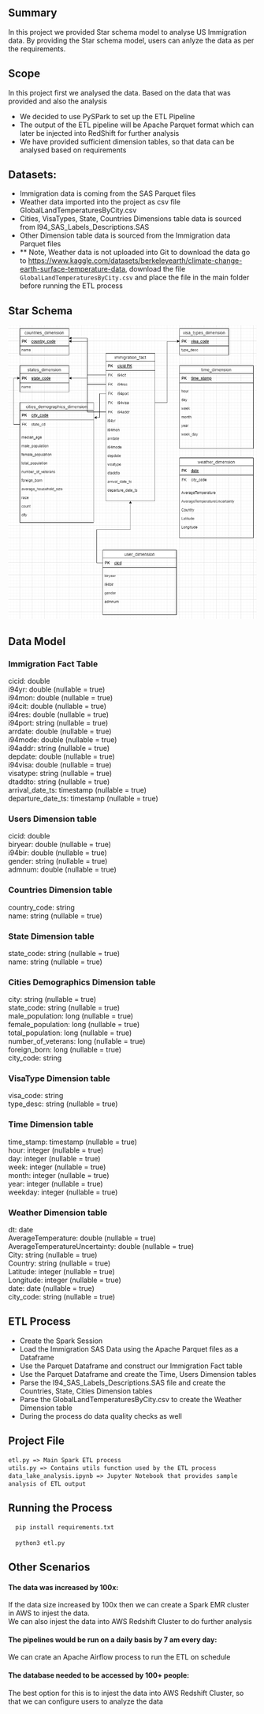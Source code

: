 ## Summary
In this project we provided Star schema model to analyse US Immigration data. By providing the Star schema model, users can anlyze the data as per the requirements. 

## Scope
In this project first we analysed the data. Based on the data that was provided and also the analysis 
- We decided to use PySPark to set up the ETL Pipeline
- The output of the ETL pipeline will be Apache Parquet format which can later be injected into RedShift for further analysis
- We have provided sufficient dimension tables, so that data can be analysed based on requirements

## Datasets:
- Immigration data is coming from the SAS Parquet files
- Weather data imported into the project as csv file GlobalLandTemperaturesByCity.csv
- Cities, VisaTypes, State, Countries Dimensions table data is sourced from I94_SAS_Labels_Descriptions.SAS
- Other Dimension table data is sourced from the Immigration data Parquet files
- ** Note, Weather data is not uploaded into Git to download the data go to
    https://www.kaggle.com/datasets/berkeleyearth/climate-change-earth-surface-temperature-data, download the file `GlobalLandTemperaturesByCity.csv` and place the file in the main folder before running the ETL process
## Star Schema
![Schema Diagram](capstone_start_schema.png)

## Data Model
### Immigration Fact Table
cicid: double  
 i94yr: double (nullable = true)  
 i94mon: double (nullable = true)  
 i94cit: double (nullable = true)  
 i94res: double (nullable = true)  
 i94port: string (nullable = true)  
 arrdate: double (nullable = true)  
 i94mode: double (nullable = true)  
 i94addr: string (nullable = true)  
 depdate: double (nullable = true)  
 i94visa: double (nullable = true)  
 visatype: string (nullable = true)  
 dtaddto: string (nullable = true)  
 arrival_date_ts: timestamp (nullable = true)  
 departure_date_ts: timestamp (nullable = true)  

### Users Dimension table
 cicid: double   
  biryear: double (nullable = true)  
  i94bir: double (nullable = true)  
  gender: string (nullable = true)  
  admnum: double (nullable = true)  

### Countries Dimension table
 country_code: string  
 name: string (nullable = true)  

### State Dimension table
state_code: string (nullable = true)  
 name: string (nullable = true)  

### Cities Demographics Dimension table
city: string (nullable = true)  
 state_code: string (nullable = true)  
 male_population: long (nullable = true)  
 female_population: long (nullable = true)  
 total_population: long (nullable = true)  
 number_of_veterans: long (nullable = true)  
 foreign_born: long (nullable = true)  
 city_code: string   

### VisaType Dimension table
visa_code: string   
 type_desc: string (nullable = true)  

### Time Dimension table
 time_stamp: timestamp (nullable = true)  
 hour: integer (nullable = true)  
 day: integer (nullable = true)  
 week: integer (nullable = true)  
 month: integer (nullable = true)  
 year: integer (nullable = true)  
 weekday: integer (nullable = true)  

### Weather Dimension table
dt: date  
 AverageTemperature: double (nullable = true)  
 AverageTemperatureUncertainty: double (nullable = true)  
 City: string (nullable = true)  
 Country: string (nullable = true)  
 Latitude: integer (nullable = true)  
 Longitude: integer (nullable = true)  
 date: date (nullable = true)  
 city_code: string (nullable = true)  

## ETL Process
- Create the Spark Session
- Load the Immigration SAS Data using the Apache Parquet files as a Dataframe
- Use the Parquet Dataframe and construct our Immigration Fact table
- Use the Parquet Dataframe and create the Time, Users Dimension tables
- Parse the I94_SAS_Labels_Descriptions.SAS file and create the Countries, State, Cities Dimension tables
- Parse the GlobalLandTemperaturesByCity.csv to create the Weather Dimension table
- During the process do data quality checks as well 

## Project File
```
etl.py => Main Spark ETL process
utils.py => Contains utils function used by the ETL process
data_lake_analysis.ipynb => Jupyter Notebook that provides sample analysis of ETL output

```

## Running the Process
```
  pip install requirements.txt
  
  python3 etl.py
```

## Other Scenarios
#### The data was increased by 100x:
If the data size increased by 100x then we can create a Spark EMR cluster in AWS to injest the data.  
We can also injest the data into AWS Redshift Cluster to do further analysis

#### The pipelines would be run on a daily basis by 7 am every day:
We can crate an Apache Airflow process to run the ETL on schedule

#### The database needed to be accessed by 100+ people:
The best option for this is to injest the data into AWS Redshift Cluster, so that we can configure users to analyze the data



